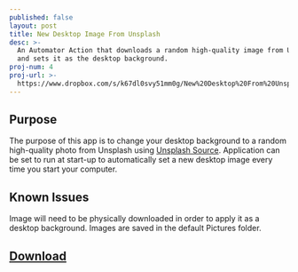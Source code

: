 ```yaml
---
published: false
layout: post
title: New Desktop Image From Unsplash
desc: >-
  An Automator Action that downloads a random high-quality image from Unsplash
  and sets it as the desktop background.
proj-num: 4
proj-url: >-
  https://www.dropbox.com/s/k67dl0svy51mm0g/New%20Desktop%20From%20Unsplash.app.zip?dl=0
---
```

## Purpose

The purpose of this app is to change your desktop background to a random high-quality photo from Unsplash using [Unsplash Source](https://source.unsplash.com). Application can be set to run at start-up to automatically set a new desktop image every time you start your computer.

## Known Issues

Image will need to be physically downloaded in order to apply it as a desktop background. Images are saved in the default Pictures folder.

## [Download](https://www.dropbox.com/s/k67dl0svy51mm0g/New%20Desktop%20From%20Unsplash.app.zip?dl=1)
